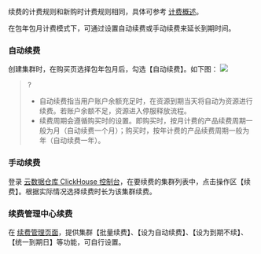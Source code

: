 续费的计费规则和新购时计费规则相同，具体可参考 [计费概述](https://cloud.tencent.com/document/product/1299/47757)。

在包年包月计费模式下，可通过设置自动续费或手动续费来延长到期时间。

### 自动续费
创建集群时，在购买页选择包年包月后，勾选【自动续费】。如下图：
![](https://main.qcloudimg.com/raw/91a5a87298b4f8ac36b317c20bdc07cf.png)
>?
>- 自动续费指当用户账户余额充足时，在资源到期当天将自动为资源进行续费。若账户余额不足，资源进入停服释放流程。
>- 续费周期会遵循购买时的设置。即购买时，按月计费的产品续费周期一般为月（自动续费一个月）；购买时，按年计费的产品续费周期一般为年（自动续费一年）。

### 手动续费
登录 [云数据仓库 ClickHouse 控制台](https://console.cloud.tencent.com/cdb)，在要续费的集群列表中，点击操作区【续费】。根据实际情况选择续费时长为该集群续费。

### 续费管理中心续费
在 [续费管理页面](https://console.cloud.tencent.com/account/renewal)，提供集群【批量续费】、【设为自动续费】、【设为到期不续】、【统一到期日】等功能，可自行设置。
